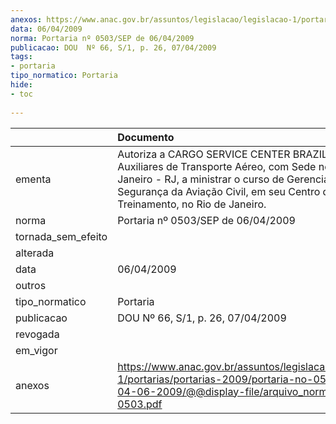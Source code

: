 ```yaml
---
anexos: https://www.anac.gov.br/assuntos/legislacao/legislacao-1/portarias/portarias-2009/portaria-no-0503-sep-de-04-06-2009/@@display-file/arquivo_norma/PA2009-0503.pdf
data: 06/04/2009
norma: Portaria nº 0503/SEP de 06/04/2009
publicacao: DOU  Nº 66, S/1, p. 26, 07/04/2009
tags:
- portaria
tipo_normatico: Portaria
hide: 
- toc 
 
---
```


|                    | Documento                                                                                                                                                                                                                               |
|:-------------------|:----------------------------------------------------------------------------------------------------------------------------------------------------------------------------------------------------------------------------------------|
| ementa             | Autoriza a CARGO SERVICE CENTER BRAZIL - Serviços Auxiliares de Transporte Aéreo, com Sede no Rio de Janeiro - RJ, a ministrar o curso de Gerenciamento em Segurança da Aviação Civil, em seu Centro de Treinamento, no Rio de Janeiro. |
| norma              | Portaria nº 0503/SEP de 06/04/2009                                                                                                                                                                                                      |
| tornada_sem_efeito |                                                                                                                                                                                                                                         |
| alterada           |                                                                                                                                                                                                                                         |
| data               | 06/04/2009                                                                                                                                                                                                                              |
| outros             |                                                                                                                                                                                                                                         |
| tipo_normatico     | Portaria                                                                                                                                                                                                                                |
| publicacao         | DOU  Nº 66, S/1, p. 26, 07/04/2009                                                                                                                                                                                                      |
| revogada           |                                                                                                                                                                                                                                         |
| em_vigor           |                                                                                                                                                                                                                                         |
| anexos             | https://www.anac.gov.br/assuntos/legislacao/legislacao-1/portarias/portarias-2009/portaria-no-0503-sep-de-04-06-2009/@@display-file/arquivo_norma/PA2009-0503.pdf                                                                       |